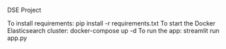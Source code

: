 DSE Project

To install requirements: pip install -r requirements.txt
To start the Docker Elasticsearch cluster: docker-compose up -d
To run the app: streamlit run app.py
